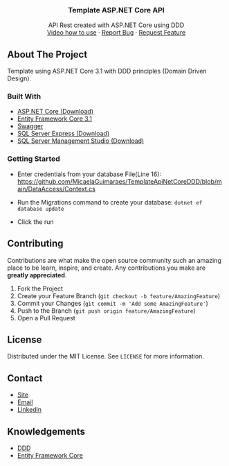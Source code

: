   
<br />
  <h3 align="center">Template ASP.NET Core API</h3>

  <p align="center">
    API Rest created with ASP.NET Core using DDD
    <br />
   <a href="https://www.youtube.com/channel/UCJebwfhy_edvLfciKA7g65Q">Video how to use</a> 
    ·
    <a href="https://github.com/MicaelaGuimaraes/TemplateApiNetCoreDDD/issues">Report Bug</a>
    ·
    <a href="https://github.com/MicaelaGuimaraes/TemplateApiNetCoreDDD/issues">Request Feature</a>
  </p>
</p>

<!-- ABOUT THE PROJECT -->
## About The Project

Template using ASP.NET Core 3.1 with DDD principles (Domain Driven Design).

### Built With

* [ASP.NET Core (Download)](https://dotnet.microsoft.com/download)
* [Entity Framework Core 3.1](https://docs.microsoft.com/pt-br/ef/core/)
* [Swagger](https://swagger.io/)
* [SQL Server Express (Download)](https://www.microsoft.com/pt-br/sql-server/sql-server-downloads)
 * [SQL Server Management Studio (Download)](https://docs.microsoft.com/pt-br/sql/ssms/download-sql-server-management-studio-ssms?view=sql-server-ver15)



### Getting Started


* Enter credentials from your database
File(Line 16): https://github.com/MicaelaGuimaraes/TemplateApiNetCoreDDD/blob/main/DataAccess/Context.cs

* Run the Migrations command to create your database:
`dotnet ef database update`

* Click the run

<!-- CONTRIBUTING -->
## Contributing

Contributions are what make the open source community such an amazing place to be learn, inspire, and create. Any contributions you make are **greatly appreciated**.

1. Fork the Project
2. Create your Feature Branch (`git checkout -b feature/AmazingFeature`)
3. Commit your Changes (`git commit -m 'Add some AmazingFeature'`)
4. Push to the Branch (`git push origin feature/AmazingFeature`)
5. Open a Pull Request



<!-- LICENSE -->
## License

Distributed under the MIT License. See `LICENSE` for more information.



<!-- CONTACT -->
## Contact
- [Site](micaelaguimaraes.com)
- [Email](mailto:contato@micaelaguimaraes.com)
- [Linkedin ](https://www.linkedin.com/in/micaela-guimaraes)



<!-- ACKNOWLEDGEMENTS -->
## Knowledgements
* [DDD](https://alexalvess.medium.com/criando-uma-api-em-net-core-baseado-na-arquitetura-ddd-2c6a409c686)
* [Entity Framework Core](https://docs.microsoft.com/pt-br/ef/core/)
